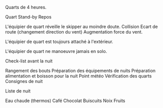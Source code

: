 

Quarts de 4 heures.




Quart
Stand-by
Repos


L'équipier de quart réveille le skipper au moindre doute.
Collision
Ecart de route (changement direction du vent)
Augmentation force du vent.

L'équipier de quart est toujours attaché à l'extérieur.

L'équipier de quart ne manoeuvre jamais en solo.



Check-list avant la nuit

Rangement des bouts
Préparation des équipements de nuits
Préparation alimentation et boisson pour la nuit 
Point météo
Vérification des quarts
Consignes de nuit



Liste de nuit

Eau chaude (thermos)
Café
Chocolat
Buiscuits
Noix 
Fruits


